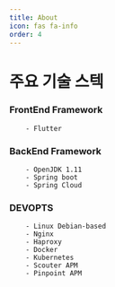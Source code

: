 ```yaml
---
title: About
icon: fas fa-info
order: 4
---
```


# 주요 기술 스텍


### FrontEnd Framework
```
    - Flutter
```

### BackEnd Framework
```
    - OpenJDK 1.11
    - Spring boot
    - Spring Cloud
```
### DEVOPTS
```
    - Linux Debian-based
    - Nginx
    - Haproxy
    - Docker
    - Kubernetes
    - Scouter APM
    - Pinpoint APM
```